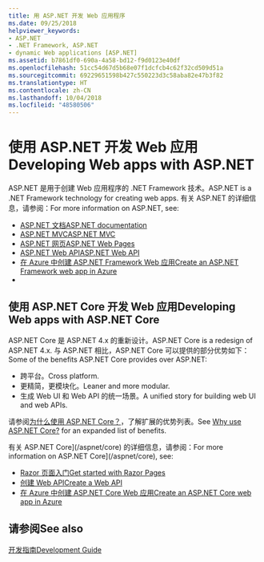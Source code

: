 ```yaml
---
title: 用 ASP.NET 开发 Web 应用程序
ms.date: 09/25/2018
helpviewer_keywords:
- ASP.NET
- .NET Framework, ASP.NET
- dynamic Web applications [ASP.NET]
ms.assetid: b7861df0-690a-4a58-bd12-f9d0123e40df
ms.openlocfilehash: 51cc54d67d5b68e07f1dcfcb4c62f32cd509d51a
ms.sourcegitcommit: 69229651598b427c550223d3c58aba82e47b3f82
ms.translationtype: HT
ms.contentlocale: zh-CN
ms.lasthandoff: 10/04/2018
ms.locfileid: "48580506"
---
```

# <a name="developing-web-apps-with-aspnet"></a><span data-ttu-id="f90e0-102">使用 ASP.NET 开发 Web 应用</span><span class="sxs-lookup"><span data-stu-id="f90e0-102">Developing Web apps with ASP.NET</span></span>

<span data-ttu-id="f90e0-103">ASP.NET 是用于创建 Web 应用程序的 .NET Framework 技术。</span><span class="sxs-lookup"><span data-stu-id="f90e0-103">ASP.NET is a .NET Framework technology for creating web apps.</span></span> <span data-ttu-id="f90e0-104">有关 ASP.NET 的详细信息，请参阅：</span><span class="sxs-lookup"><span data-stu-id="f90e0-104">For more information on ASP.NET, see:</span></span>

- [<span data-ttu-id="f90e0-105">ASP.NET 文档</span><span class="sxs-lookup"><span data-stu-id="f90e0-105">ASP.NET documentation</span></span>](/aspnet/overview)
- [<span data-ttu-id="f90e0-106">ASP.NET MVC</span><span class="sxs-lookup"><span data-stu-id="f90e0-106">ASP.NET MVC</span></span>](https://go.microsoft.com/fwlink/p/?LinkID=227227)
- [<span data-ttu-id="f90e0-107">ASP.NET 网页</span><span class="sxs-lookup"><span data-stu-id="f90e0-107">ASP.NET Web Pages</span></span>](https://go.microsoft.com/fwlink/p/?LinkId=251040)
- [<span data-ttu-id="f90e0-108">ASP.NET Web API</span><span class="sxs-lookup"><span data-stu-id="f90e0-108">ASP.NET Web API</span></span>](https://go.microsoft.com/fwlink/p/?LinkId=251041)  
- [<span data-ttu-id="f90e0-109">在 Azure 中创建 ASP.NET Framework Web 应用</span><span class="sxs-lookup"><span data-stu-id="f90e0-109">Create an ASP.NET Framework web app in Azure</span></span>](/azure/app-service/app-service-web-get-started-dotnet-framework)
- 
## <a name="developing-web-apps-with-aspnet-core"></a><span data-ttu-id="f90e0-110">使用 ASP.NET Core 开发 Web 应用</span><span class="sxs-lookup"><span data-stu-id="f90e0-110">Developing Web apps with ASP.NET Core</span></span>

<span data-ttu-id="f90e0-111">ASP.NET Core 是 ASP.NET 4.x 的重新设计。</span><span class="sxs-lookup"><span data-stu-id="f90e0-111">ASP.NET Core is a redesign of ASP.NET 4.x.</span></span> <span data-ttu-id="f90e0-112">与 ASP.NET 相比，ASP.NET Core 可以提供的部分优势如下：</span><span class="sxs-lookup"><span data-stu-id="f90e0-112">Some of the benefits ASP.NET Core provides over ASP.NET:</span></span>

- <span data-ttu-id="f90e0-113">跨平台。</span><span class="sxs-lookup"><span data-stu-id="f90e0-113">Cross platform.</span></span>
- <span data-ttu-id="f90e0-114">更精简，更模块化。</span><span class="sxs-lookup"><span data-stu-id="f90e0-114">Leaner and more modular.</span></span>
- <span data-ttu-id="f90e0-115">生成 Web UI 和 Web API 的统一场景。</span><span class="sxs-lookup"><span data-stu-id="f90e0-115">A unified story for building web UI and web APIs.</span></span>

<span data-ttu-id="f90e0-116">请参阅[为什么使用 ASP.NET Core？](/aspnet/core#why-use-aspnet-core)，了解扩展的优势列表。</span><span class="sxs-lookup"><span data-stu-id="f90e0-116">See [Why use ASP.NET Core?](/aspnet/core#why-use-aspnet-core) for an expanded list of benefits.</span></span>

<span data-ttu-id="f90e0-117">有关 ASP.NET Core](/aspnet/core) 的详细信息，请参阅：</span><span class="sxs-lookup"><span data-stu-id="f90e0-117">For more information on ASP.NET Core](/aspnet/core), see:</span></span>

- [<span data-ttu-id="f90e0-118">Razor 页面入门</span><span class="sxs-lookup"><span data-stu-id="f90e0-118">Get started with Razor Pages</span></span>](/aspnet/core/tutorials/razor-pages/razor-pages-start)
- [<span data-ttu-id="f90e0-119">创建 Web API</span><span class="sxs-lookup"><span data-stu-id="f90e0-119">Create a Web API</span></span>](/aspnet/core/tutorials/first-web-api)
- [<span data-ttu-id="f90e0-120">在 Azure 中创建 ASP.NET Core Web 应用</span><span class="sxs-lookup"><span data-stu-id="f90e0-120">Create an ASP.NET Core web app in Azure</span></span>](/azure/app-service/app-service-web-get-started-dotnet)
  
## <a name="see-also"></a><span data-ttu-id="f90e0-121">请参阅</span><span class="sxs-lookup"><span data-stu-id="f90e0-121">See also</span></span>

[<span data-ttu-id="f90e0-122">开发指南</span><span class="sxs-lookup"><span data-stu-id="f90e0-122">Development Guide</span></span>](../../docs/framework/development-guide.md)
